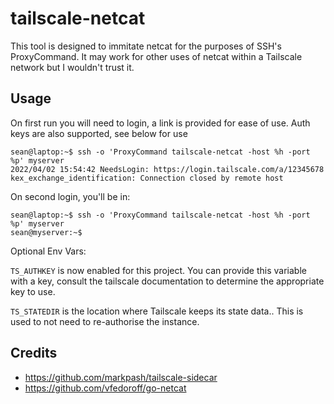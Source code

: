 # tailscale-netcat

This tool is designed to immitate netcat for the purposes of SSH's ProxyCommand. It may work for other uses of netcat within a Tailscale network but I wouldn't trust it.

## Usage

On first run you will need to login, a link is provided for ease of use. Auth keys are also supported, see below for use
```
sean@laptop:~$ ssh -o 'ProxyCommand tailscale-netcat -host %h -port %p' myserver
2022/04/02 15:54:42 NeedsLogin: https://login.tailscale.com/a/12345678
kex_exchange_identification: Connection closed by remote host
```

On second login, you'll be in:
```
sean@laptop:~$ ssh -o 'ProxyCommand tailscale-netcat -host %h -port %p' myserver
sean@myserver:~$
```

Optional Env Vars:

`TS_AUTHKEY` is now enabled for this project. You can provide this variable with a key, consult the tailscale documentation to determine the appropriate key to use.

`TS_STATEDIR` is the location where Tailscale keeps its state data.. This is used to not need to re-authorise the instance.


## Credits
* https://github.com/markpash/tailscale-sidecar
* https://github.com/vfedoroff/go-netcat
